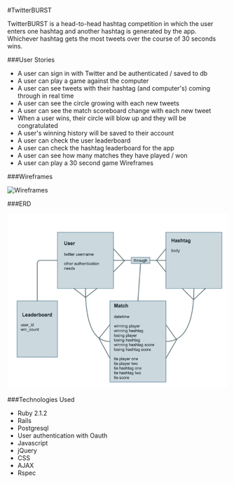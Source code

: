 #TwitterBURST

TwitterBURST is a head-to-head hashtag competition in which the user enters one hashtag and another hashtag is generated by the app. Whichever hashtag gets the most tweets over the course of 30 seconds wins.

###User Stories

-  A user can sign in with Twitter and be authenticated / saved to db
-  A user can play a game against the computer
-  A user can see tweets with their hashtag (and computer's) coming through in real time
-  A user can see the circle growing with each new tweets
-  A user can see the match scoreboard change with each new tweet
-  When a user wins, their circle will blow up and they will be congratulated
-  A user's winning history will be saved to their account
-  A user can check the user leaderboard
-  A user can check the hashtag leaderboard for the app
-  A user can see how many matches they have played / won
-  A user can play a 30 second game
Wireframes

###Wireframes

![Wireframes](http://www.gliffy.com/go/publish/image/7057691/L.png)

###ERD

![ERD](/twitterBURST.png)

###Technologies Used

-	Ruby 2.1.2
-	Rails
-	Postgresql
-	User authentication with Oauth
-	Javascript
-	jQuery
-	CSS
-	AJAX
-	Rspec
